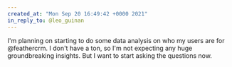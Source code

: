```yaml
---
created_at: "Mon Sep 20 16:49:42 +0000 2021"
in_reply_to: @leo_guinan
---
```


I'm planning on starting to do some data analysis on who my users are for @feathercrm. I don't have a ton, so I'm not expecting any huge groundbreaking insights. But I want to start asking the questions now.